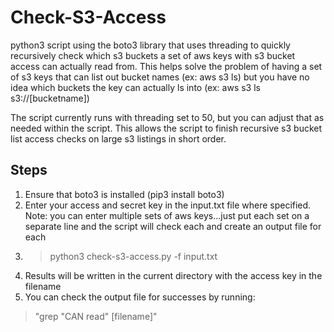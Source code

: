 # Check-S3-Access
python3 script using the boto3 library that uses threading to quickly recursively check which s3 buckets a set of aws keys with s3 bucket access can actually read from. This helps solve the problem of having a set of s3 keys that can list out bucket names (ex: aws s3 ls) but you have no idea which buckets the key can actually ls into (ex: aws s3 ls s3://[bucketname])

The script currently runs with threading set to 50, but you can adjust that as needed within the script. This allows the script to finish recursive s3 bucket list access checks on large s3 listings in short order.

## Steps
1. Ensure that boto3 is installed (pip3 install boto3)
2. Enter your access and secret key in the input.txt file where specified. Note: you can enter multiple sets of aws keys...just put each set on a separate line and the script will check each and create an output file for each
3. > python3 check-s3-access.py -f input.txt
4. Results will be written in the current directory with the access key in the filename
5. You can check the output file for successes by running:

> "grep "CAN read" [filename]"
